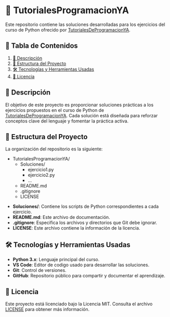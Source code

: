 # 🐍 TutorialesProgramacionYA

Este repositorio contiene las soluciones desarrolladas para los ejercicios del curso de Python ofrecido por [TutorialesDeProgramacionYA](http://www.tutorialesprogramacionya.com/).

## 📑 Tabla de Contenidos

1. [🎯 Descripción](#descripción)
2. [📁 Estructura del Proyecto](#estructura-del-proyecto)
3. [🛠️ Tecnologías y Herramientas Usadas](#️-tecnologías-y-herramientas-usadas)
4. [📜 Licencia](#licencia)

## 🎯 Descripción

El objetivo de este proyecto es proporcionar soluciones prácticas a los ejercicios propuestos en el curso de Python de [TutorialesDeProgramacionYA](http://www.tutorialesprogramacionya.com/). Cada solución está diseñada para reforzar conceptos clave del lenguaje y fomentar la práctica activa.

## 📁 Estructura del Proyecto

La organización del repositorio es la siguiente:

* TutorialesProgramacionYA/
  * Soluciones/
    * ejercicio1.py
    * ejercicio2.py
    * ...
  * README.md
  * .gitignore
  * LICENSE

- **Soluciones/**: Contiene los scripts de Python correspondientes a cada ejercicio.
- **README.md**: Este archivo de documentación.
- **.gitignore**: Especifica los archivos y directorios que Git debe ignorar.
- **LICENSE**: Este archivo contiene la información de la licencia.

## 🛠️ Tecnologías y Herramientas Usadas

- **Python 3.x**: Lenguaje principal del curso.
- **VS Code**: Editor de codigo usado para desarrollar las soluciones.
- **Git**: Control de versiones.
- **GitHub**: Repositorio público para compartir y documentar el aprendizaje.

## 📜 Licencia
Este proyecto está licenciado bajo la Licencia MIT. Consulta el archivo [LICENSE](LICENSE) para obtener más información.
